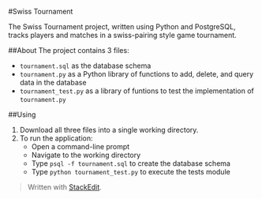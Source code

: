 #Swiss Tournament

The Swiss Tournament project, written using Python and PostgreSQL, tracks players and matches in a swiss-pairing style game tournament.

##About
The project contains 3 files:

 - `tournament.sql` as the database schema
 - `tournament.py` as a Python library of functions to add, delete, and query data in the database
 - `tournament_test.py` as a library of funtions to test the implementation of `tournament.py`

##Using
1. Download all three files into a single working directory.
2. To run the application:
    - Open a command-line prompt
    - Navigate to the working directory
    - Type `psql -f tournament.sql` to create the database schema
    - Type `python tournament_test.py` to execute the tests module


> Written with [StackEdit](https://stackedit.io/).